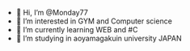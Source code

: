 - 👋 Hi, I’m @Monday77
- 👀 I’m interested in GYM and Computer science
- 🌱 I’m currently learning WEB and #C
- 💞️ I’m studying in aoyamagakuin university JAPAN


<!---
Monday77/Monday77 is a ✨ special ✨ repository because its `README.md` (this file) appears on your GitHub profile.
You can click the Preview link to take a look at your changes.
--->
